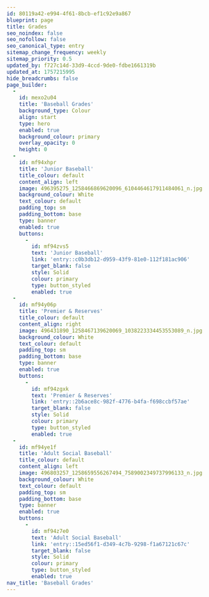```yaml
---
id: 80119a42-e994-4f61-8bcb-ef1c92e9a867
blueprint: page
title: Grades
seo_noindex: false
seo_nofollow: false
seo_canonical_type: entry
sitemap_change_frequency: weekly
sitemap_priority: 0.5
updated_by: f727c14d-33d9-4ccd-9de0-fdbe1661319b
updated_at: 1757215995
hide_breadcrumbs: false
page_builder:
  -
    id: mexo2u04
    title: 'Baseball Grades'
    background_type: Colour
    align: start
    type: hero
    enabled: true
    background_colour: primary
    overlay_opacity: 0
    height: 0
  -
    id: mf94xhpr
    title: 'Junior Baseball'
    title_colour: default
    content_align: left
    image: 496395275_1258466869620096_6104464617911484061_n.jpg
    background_colour: White
    text_colour: default
    padding_top: sm
    padding_bottom: base
    type: banner
    enabled: true
    buttons:
      -
        id: mf94zvs5
        text: 'Junior Baseball'
        link: 'entry::c0b3db12-d959-43f9-81e0-112f181ac906'
        target_blank: false
        style: Solid
        colour: primary
        type: button_styled
        enabled: true
  -
    id: mf94y06p
    title: 'Premier & Reserves'
    title_colour: default
    content_align: right
    image: 496431890_1258467139620069_1038223334453553089_n.jpg
    background_colour: White
    text_colour: default
    padding_top: sm
    padding_bottom: base
    type: banner
    enabled: true
    buttons:
      -
        id: mf94zgxk
        text: 'Premier & Reserves'
        link: 'entry::2b6ace8c-982f-4776-b4fa-f698ccbf57ae'
        target_blank: false
        style: Solid
        colour: primary
        type: button_styled
        enabled: true
  -
    id: mf94ye1f
    title: 'Adult Social Baseball'
    title_colour: default
    content_align: left
    image: 496803257_1258659556267494_7589002349737996133_n.jpg
    background_colour: White
    text_colour: default
    padding_top: sm
    padding_bottom: base
    type: banner
    enabled: true
    buttons:
      -
        id: mf94z7e0
        text: 'Adult Social Baseball'
        link: 'entry::15ed56f1-d349-4c7b-9298-f1a67121c67c'
        target_blank: false
        style: Solid
        colour: primary
        type: button_styled
        enabled: true
nav_title: 'Baseball Grades'
---
```

